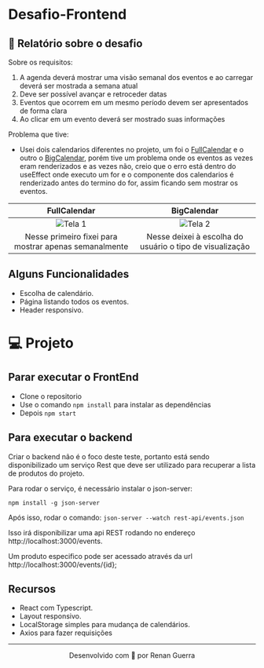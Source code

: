 # Desafio-Frontend


## 📝 Relatório sobre o desafio

Sobre os requisitos:

1. A agenda deverá mostrar uma visão semanal dos eventos e ao carregar deverá ser mostrada a semana atual 
2. Deve ser possível avançar e retroceder datas
3. Eventos que ocorrem em um mesmo período devem ser apresentados de forma clara
4. Ao clicar em um evento deverá ser mostrado suas informações

Problema que tive:
- Usei dois calendarios diferentes no projeto, um foi o <a href='https://fullcalendar.io/'>FullCalendar</a> e o outro o <a href='https://github.com/jquense/react-big-calendar'>BigCalendar</a>, porém tive um problema onde os eventos as vezes eram renderizados e as vezes não, creio que o erro está dentro do useEffect onde executo um for e o componente dos calendarios é renderizado antes do termino do for, assim ficando sem mostrar os eventos.

FullCalendar             |  BigCalendar
:-------------------------:|:-------------------------:
![Tela 1](https://user-images.githubusercontent.com/53278938/104131719-fce39c00-5356-11eb-8a7d-788d3f7cbcbe.png)  |  ![Tela 2](https://user-images.githubusercontent.com/53278938/104131721-fd7c3280-5356-11eb-826f-0b90206eccf9.png)
Nesse primeiro fixei para mostrar apenas semanalmente | Nesse deixei à escolha do usuário o tipo de visualização

## Alguns Funcionalidades

* Escolha de calendário.
* Página listando todos os eventos.
* Header responsivo.

# 💻 Projeto

## Parar executar o FrontEnd

* Clone o repositorio
* Use o comando `npm install` para instalar as dependências 
* Depois `npm start`

## Para executar o backend

Criar o backend não é o foco deste teste, portanto está sendo disponibilizado um serviço Rest que deve ser utilizado para recuperar a lista de produtos do projeto.

Para rodar o serviço, é necessário instalar o json-server:

`npm install -g json-server`

Após isso, rodar o comando: `json-server --watch rest-api/events.json`

Isso irá disponibilizar uma api REST rodando no endereço http://localhost:3000/events.

Um produto especifico pode ser acessado através da url http://localhost:3000/events/{id};

## Recursos

* React com Typescript.
* Layout responsivo.
* LocalStorage simples para mudança de calendários.
* Axios para fazer requisições


---

<p align="center">Desenvolvido com 💜 por Renan Guerra</p>
